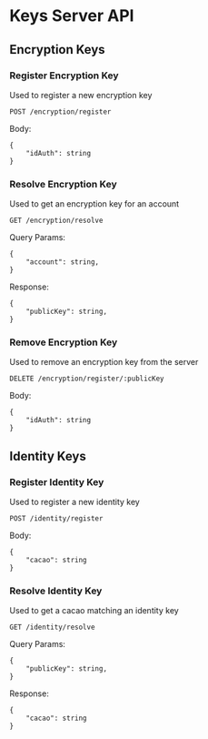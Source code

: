 # Keys Server API

## Encryption Keys

### Register Encryption Key

Used to register a new encryption key

`POST /encryption/register`

Body:

```jsonc
{
    "idAuth": string
}
```

### Resolve Encryption Key

Used to get an encryption key for an account

`GET /encryption/resolve`

Query Params:

```jsonc
{
    "account": string,
}
```

Response:

```jsonc
{
    "publicKey": string,
}
```

### Remove Encryption Key

Used to remove an encryption key from the server

`DELETE /encryption/register/:publicKey`

Body:

```jsonc
{
    "idAuth": string
}
```

## Identity Keys

### Register Identity Key

Used to register a new identity key

`POST /identity/register`

Body:

```jsonc
{
    "cacao": string
}
```

### Resolve Identity Key

Used to get a cacao matching an identity key

`GET /identity/resolve`

Query Params:

```jsonc
{
    "publicKey": string,
}
```

Response:

```jsonc
{
    "cacao": string
}
```
